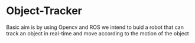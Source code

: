 # Object-Tracker

Basic aim is by using Opencv and ROS we intend to buid a robot that can track an object in real-time and move according to the motion of the object
